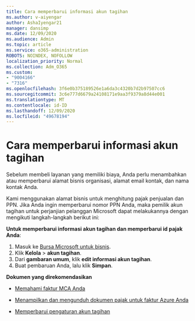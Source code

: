 ```yaml
---
title: Cara memperbarui informasi akun tagihan
ms.author: v-aiyengar
author: AshaIyengar21
manager: dansimp
ms.date: 12/09/2020
ms.audience: Admin
ms.topic: article
ms.service: o365-administration
ROBOTS: NOINDEX, NOFOLLOW
localization_priority: Normal
ms.collection: Adm_O365
ms.custom:
- "9004166"
- "7316"
ms.openlocfilehash: 3f6e0b375189526e1a6da3c4320b7d2b97507cc6
ms.sourcegitcommit: 3c6e777d6679a24108171e9aa3f9379a8d44e001
ms.translationtype: MT
ms.contentlocale: id-ID
ms.lasthandoff: 12/09/2020
ms.locfileid: "49678194"
---
```

# <a name="how-to-update-billing-account-information"></a>Cara memperbarui informasi akun tagihan

Sebelum membeli layanan yang memiliki biaya, Anda perlu menambahkan atau memperbarui alamat bisnis organisasi, alamat email kontak, dan nama kontak Anda.

Kami menggunakan alamat bisnis untuk menghitung pajak penjualan dan PPN. Jika Anda ingin memperbarui nomor PPN Anda, maka pemilik akun tagihan untuk perjanjian pelanggan Microsoft dapat melakukannya dengan mengikuti langkah-langkah berikut ini:

**Untuk memperbarui informasi akun tagihan dan memperbarui id pajak Anda**:

1. Masuk ke [Bursa Microsoft untuk bisnis](https://businessstore.microsoft.com/).
1. Klik **Kelola**  >  **akun tagihan**.
1. Dari **gambaran umum**, klik **edit informasi akun tagihan**.
1. Buat pembaruan Anda, lalu klik **Simpan**. 

**Dokumen yang direkomendasikan**

- [Memahami faktur MCA Anda](https://docs.microsoft.com/azure/cost-management-billing/understand/mca-understand-your-invoice)

- [Menampilkan dan mengunduh dokumen pajak untuk faktur Azure Anda](https://docs.microsoft.com/azure/cost-management-billing/understand/mca-download-tax-document)

- [Memperbarui pengaturan akun tagihan](https://docs.microsoft.com/microsoft-store/update-microsoft-store-for-business-account-settings)  
